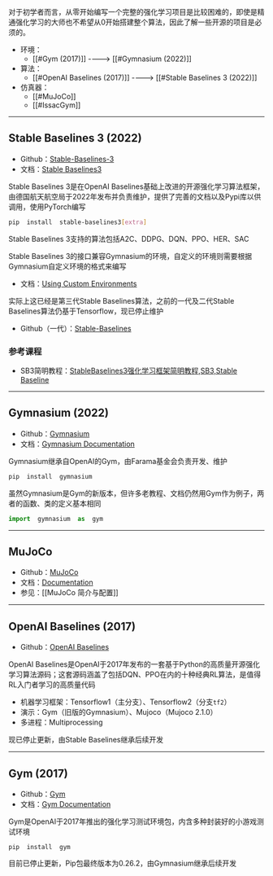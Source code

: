 对于初学者而言，从零开始编写一个完整的强化学习项目是比较困难的，即使是精通强化学习的大师也不希望从0开始搭建整个算法，因此了解一些开源的项目是必须的。

+ 环境：
	+ [[#Gym (2017)]] ----> [[#Gymnasium (2022)]]
+ 算法：
	+ [[#OpenAI Baselines (2017)]]  ----> [[#Stable Baselines 3 (2022)]]
+ 仿真器：
	+ [[#MuJoCo]]
	+ [[#IssacGym]]

---
## Stable Baselines 3 (2022)

+ Github：[Stable-Baselines-3](https://github.com/DLR-RM/stable-baselines3)
+ 文档：[Stable Baselines3](https://stable-baselines3.readthedocs.io/en/master/)

Stable Baselines 3是在OpenAI Baselines基础上改进的开源强化学习算法框架，由德国航天航空局于2022年发布并负责维护，提供了完善的文档以及Pypi库以供调用，使用PyTorch编写

```bash
pip  install  stable-baselines3[extra]
```

Stable Baselines 3支持的算法包括A2C、DDPG、DQN、PPO、HER、SAC

Stable Baselines 3的接口兼容Gymnasium的环境，自定义的环境则需要根据Gymnasium自定义环境的格式来编写

+ 文档：[Using Custom Environments](https://stable-baselines3.readthedocs.io/en/master/guide/custom_env.html)

实际上这已经是第三代Stable Baselines算法，之前的一代及二代Stable Baselines算法仍基于Tensorflow，现已停止维护

+ Github（一代）：[Stable-Baselines](https://github.com/hill-a/stable-baselines)

### 参考课程

+ SB3简明教程：[StableBaselines3强化学习框架简明教程,SB3,Stable Baseline](https://www.bilibili.com/video/BV1ty4y197JE?p=1)

---
## Gymnasium (2022)

+ Github：[Gymnasium](https://github.com/Farama-Foundation/Gymnasium)
+ 文档：[Gymnasium Documentation](https://gymnasium.farama.org/index.html)

Gymnasium继承自OpenAI的Gym，由Farama基金会负责开发、维护

```bash
pip  install  gymnasium
```

虽然Gymnasium是Gym的新版本，但许多老教程、文档仍然用Gym作为例子，两者的函数、类的定义基本相同

```python
import  gymnasium  as  gym
```

---
## MuJoCo 

+ Github：[MuJoCo](https://github.com/google-deepmind/mujoco/releases)
+ 文档：[Documentation](https://mujoco.readthedocs.io/en/stable/overview.html)
+ 参见：[[MuJoCo 简介与配置]]


---
## OpenAI Baselines (2017)

+ Github：[OpenAI Baselines](https://github.com/openai/baselines)

OpenAI Baselines是OpenAI于2017年发布的一套基于Python的高质量开源强化学习算法源码；这套源码涵盖了包括DQN、PPO在内的十种经典RL算法，是值得RL入门者学习的高质量代码

+ 机器学习框架：Tensorflow1（主分支）、Tensorflow2（分支`tf2`）
+ 演示：Gym（旧版的Gymnasium）、Mujoco（Mujoco 2.1.0）
+ 多进程：Multiprocessing

现已停止更新，由Stable Baselines继承后续开发

--- 
## Gym (2017)

+ Github：[Gym](https://github.com/openai/gym)
+ 文档：[Gym Documentation](https://www.gymlibrary.dev/index.html)

Gym是OpenAI于2017年推出的强化学习测试环境包，内含多种封装好的小游戏测试环境

```
pip  install  gym
```

目前已停止更新，Pip包最终版本为0.26.2，由Gymnasium继承后续开发